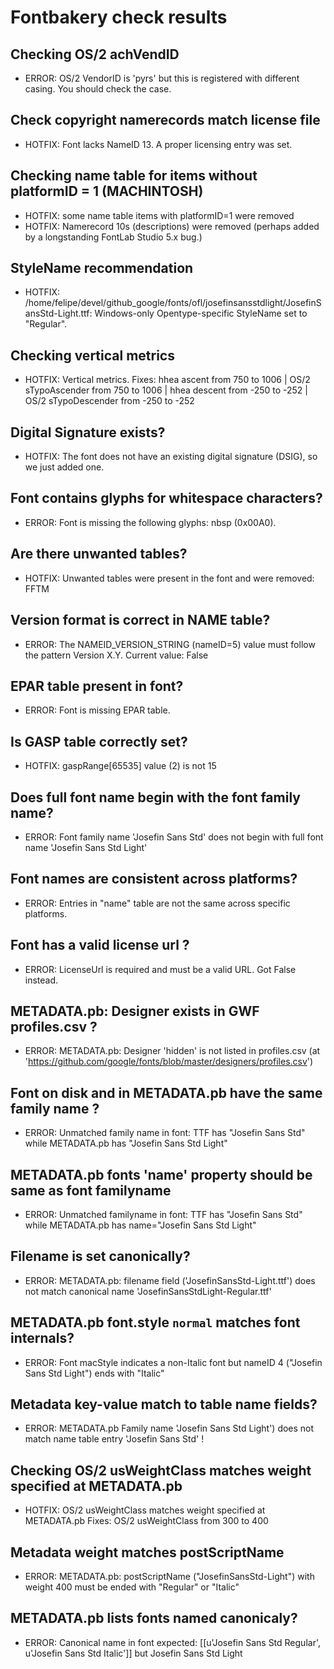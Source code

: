# Fontbakery check results
## Checking OS/2 achVendID
* ERROR: OS/2 VendorID is 'pyrs' but this is registered with different casing. You should check the case.

## Check copyright namerecords match license file
* HOTFIX: Font lacks NameID 13. A proper licensing entry was set.

## Checking name table for items without platformID = 1 (MACHINTOSH)
* HOTFIX: some name table items with platformID=1 were removed
* HOTFIX: Namerecord 10s (descriptions) were removed (perhaps added by a longstanding FontLab Studio 5.x bug.)

## StyleName recommendation
* HOTFIX: /home/felipe/devel/github_google/fonts/ofl/josefinsansstdlight/JosefinSansStd-Light.ttf: Windows-only Opentype-specific StyleName set to "Regular".

## Checking vertical metrics
* HOTFIX: Vertical metrics. Fixes: hhea ascent from 750 to 1006 | OS/2 sTypoAscender from 750 to 1006 | hhea descent from -250 to -252 | OS/2 sTypoDescender from -250 to -252

## Digital Signature exists?
* HOTFIX: The font does not have an existing digital signature (DSIG), so we just added one.

## Font contains glyphs for whitespace characters?
* ERROR: Font is missing the following glyphs: nbsp (0x00A0).

## Are there unwanted tables?
* HOTFIX: Unwanted tables were present in the font and were removed: FFTM

## Version format is correct in NAME table?
* ERROR: The NAMEID_VERSION_STRING (nameID=5) value must follow the pattern Version X.Y. Current value: False

## EPAR table present in font?
* ERROR: Font is missing EPAR table.

## Is GASP table correctly set?
* HOTFIX: gaspRange[65535] value (2) is not 15

## Does full font name begin with the font family name?
* ERROR: Font family name 'Josefin Sans Std' does not begin with full font name 'Josefin Sans Std Light'

## Font names are consistent across platforms?
* ERROR: Entries in "name" table are not the same across specific platforms.

## Font has a valid license url ?
* ERROR: LicenseUrl is required and must be a valid URL. Got False instead.

## METADATA.pb: Designer exists in GWF profiles.csv ?
* ERROR: METADATA.pb: Designer 'hidden' is not listed in profiles.csv (at 'https://github.com/google/fonts/blob/master/designers/profiles.csv')

## Font on disk and in METADATA.pb have the same family name ?
* ERROR: Unmatched family name in font: TTF has "Josefin Sans Std" while METADATA.pb has "Josefin Sans Std Light"

## METADATA.pb fonts 'name' property should be same as font familyname
* ERROR: Unmatched familyname in font: TTF has "Josefin Sans Std" while METADATA.pb has name="Josefin Sans Std Light"

## Filename is set canonically?
* ERROR: METADATA.pb: filename field ('JosefinSansStd-Light.ttf') does not match canonical name 'JosefinSansStdLight-Regular.ttf'

## METADATA.pb font.style `normal` matches font internals?
* ERROR: Font macStyle indicates a non-Italic font but nameID 4 ("Josefin Sans Std Light") ends with "Italic"

## Metadata key-value match to table name fields?
* ERROR: METADATA.pb Family name 'Josefin Sans Std Light') does not match name table entry 'Josefin Sans Std' !

## Checking OS/2 usWeightClass matches weight specified at METADATA.pb
* HOTFIX: OS/2 usWeightClass matches weight specified at METADATA.pb Fixes: OS/2 usWeightClass from 300 to 400

## Metadata weight matches postScriptName
* ERROR: METADATA.pb: postScriptName ("JosefinSansStd-Light") with weight 400 must be ended with "Regular" or "Italic"

## METADATA.pb lists fonts named canonicaly?
* ERROR: Canonical name in font expected: [[u'Josefin Sans Std Regular', u'Josefin Sans Std Italic']] but Josefin Sans Std Light

